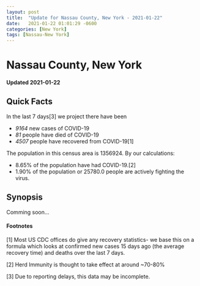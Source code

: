 ```yaml
---
layout: post
title:  "Update for Nassau County, New York - 2021-01-22"
date:   2021-01-22 01:01:29 -0600
categories: [New York]
tags: [Nassau-New York]
---
```


# Nassau County, New York
#### Updated 2021-01-22

## Quick Facts

In the last 7 days[3] we project there have been
- *9164* new cases of COVID-19
- *81* people have died of COVID-19
- *4507* people have recovered from COVID-19[1]

The population in this census area is 1356924. By our calculations:
- 8.65% of the population have had COVID-19.[2]
- 1.90% of the population or 25780.0 people are actively fighting the virus.

## Synopsis

Comming soon...


#### Footnotes

[1] Most US CDC offices do give any recovery statistics- we base this on a formula which looks at confirmed new cases
15 days ago (the average recovery time) and deaths over the last 7 days.

[2] Herd Immunity is thought to take effect at around ~70-80%

[3] Due to reporting delays, this data may be incomplete.
 
    